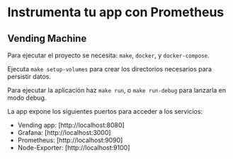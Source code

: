 # Instrumenta tu app con Prometheus

## Vending Machine

Para ejecutar el proyecto se necesita: `make`, `docker`, y `docker-compose`.

Ejecuta `make setup-volumes` para crear los directorios necesarios para persistir datos.

Para ejecutar la aplicación haz `make run`, o `make run-debug` para lanzarla en modo debug.


La app expone los siguientes puertos para acceder a los servicios:

- Vending app: [http://localhost:8080]
- Grafana: [http://localhost:3000]
- Prometheus: [http://localhost:9090]
- Node-Exporter: [http://localhost:9100]
